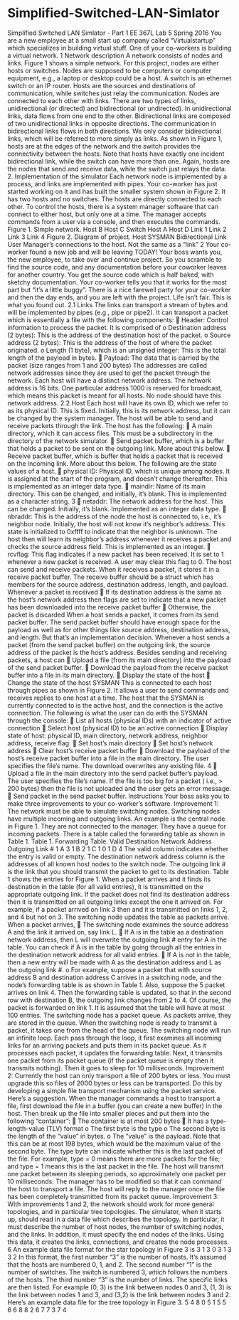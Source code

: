 # Simplified-Switched-LAN-Simlator
Simplified Switched LAN Simlator - Part 1
EE 367L Lab 5 Spring 2016
You are a new employee at a small start up company called “Virtualstartup” which specializes in building
virtual stuff. One of your co-workers is building a virtual network.
1 Network description
A network consists of nodes and links. Figure 1 shows a simple network. For this project, nodes are either
hosts or switches. Nodes are supposed to be computers or computer equipment, e.g., a laptop or desktop
could be a host. A switch is an ethernet switch or an IP router. Hosts are the sources and destinations of
communication, while switches just relay the communication. Nodes are connected to each other with links.
There are two types of links, unidirectional (or directed) and bidirectional (or undirected). In unidirectional
links, data flows from one end to the other. Bidirectional links are composed of two unidirectional links in
opposite directions. The communication in bidirectional links flows in both directions. We only consider
bidirectional links, which will be referred to more simply as links.
As shown in Figure 1, hosts are at the edges of the network and the switch provides the connectivity between
the hosts. Note that hosts have exactly one incident bidirectional link, while the switch can have more than
one. Again, hosts are the nodes that send and receive data, while the switch just relays the data.
2. Implementation of the simulator
Each network node is implemented by a process, and links are implemented with pipes. Your co-worker has
just started working on it and has built the smaller system shown in Figure 2. It has two hosts and no
switches. The hosts are directly connected to each other. To control the hosts, there is a system manager
software that can connect to either host, but only one at a time. The manager accepts commands from a user
via a console, and then executes the commands.
Figure 1. Simple network.
Host B
Host C Switch Host A
Host D
Link 1
Link 2
Link 3
Link 4
Figure 2. Diagram of project.
Host
SYSMAN
Bidirectional Link
User
Manager’s connections
to the host. Not the
same as a “link”
2
Your co-worker found a new job and will be leaving TODAY! Your boss wants you, the new employee, to take
over and continue project. So you scramble to find the source code, and any documentation before your coworker
leaves for another country. You get the source code which is half baked, with sketchy documentation.
Your co-worker tells you that it works for the most part but “it’s a little buggy”. There is a nice farewell party
for your co-worker and then the day ends, and you are left with the project. Life isn’t fair.
This is what you found out.
2.1 Links
The links can transport a stream of bytes and will be implemented by pipes (e.g., pipe or pipe2). It can
transport a packet which is essentially a file with the following components:
 Header: Control information to process the packet. It is comprised of
o Destination address (2 bytes): This is the address of the destination host of the packet.
o Source address (2 bytes): This is the address of the host of where the packet originated.
o Length (1 byte), which is an unsigned integer: This is the total length of the payload in bytes.
 Payload: The data that is carried by the packet (size ranges from 1 and 200 bytes)
The addresses are called network addresses since they are used to get the packet through the network. Each
host will have a distinct network address. The network address is 16 bits.
One particular address 1000 is reserved for broadcast, which means this packet is meant for all hosts. No
node should have this network address.
2.2 Host
Each host will have its own ID, which we refer to as its physical ID. This is fixed. Initially, this is its network
address, but it can be changed by the system manager.
The host will be able to send and receive packets through the link. The host has the following:
 A main directory, which it can access files. This must be a subdirectory in the directory of the network
simulator.
 Send packet buffer, which is a buffer that holds a packet to be sent on the outgoing link. More about
this below.
 Receive packet buffer, which is buffer that holds a packet that is received on the incoming link. More
about this below.
The following are the state values of a host.
 physical ID: Physical ID, which is unique among nodes. It is assigned at the start of the program, and
doesn’t change thereafter. This is implemented as an integer data type.
 maindir: Name of its main directory. This can be changed, and initially, it’s blank. This is implemented
as a character string.
3
 netaddr: The network address for the host. This can be changed. Initially, it’s blank. Implemented as
an integer data type.
 nbraddr: This is the address of the node the host is connected to, i.e., it’s neighbor node. Initially, the
host will not know it’s neighbor’s address. This state is initialized to 0xffff to indicate that the neighbor
is unknown. The host then will learn its neighbor’s address whenever it receives a packet and checks
the source address field. This is implemented as an integer.
 rcvflag: This flag indicates if a new packet has been received. It is set to 1 whenever a new packet is
received. A user may clear this flag to 0.
The host can send and receive packets. When it receives a packet, it stores it in a receive packet buffer. The receive
buffer should be a struct which has members for the source address, destination address, length, and payload.
Whenever a packet is received
 If its destination address is the same as the host’s network address then flags are set to indicate that a
new packet has been downloaded into the receive packet buffer
 Otherwise, the packet is discarded
When a host sends a packet, it comes from its send packet buffer. The send packet buffer should have enough
space for the payload as well as for other things like source address, destination address, and length. But
that’s an implementation decision.
Whenever a host sends a packet (from the send packet buffer) on the outgoing link, the source address of the
packet is the host’s address.
Besides sending and receiving packets, a host can
 Upload a file (from its main directory) into the payload of the send packet buffer.
 Download the payload from the receive packet buffer into a file in its main directory.
 Display the state of the host
 Change the state of the host
SYSMAN
This is connected to each host through pipes as shown in Figure 2. It allows a user to send commands and
receives replies to one host at a time. The host that the SYSMAN is currently connected to is the active host,
and the connection is the active connection. The following is what the user can do with the SYSMAN through
the console:
 List all hosts (physical IDs) with an indicator of active connection
 Select host (physical ID) to be an active connection
 Display state of host: physical ID, main directory, network address, neighbor address, receive flag.
 Set host’s main directory
 Set host’s network address
 Clear host’s receive packet buffer
 Download the payload of the host’s receive packet buffer into a file in the main directory. The user
specifies the file’s name. The download overwrites any existing file.
4
 Upload a file in the main directory into the send packet buffer’s payload. The user specifies the file’s
name. If the file is too big for a packet ( i.e., > 200 bytes) then the file is not uploaded and the user gets
an error message.
 Send packet in the send packet buffer.
Instructions
Your boss asks you to make three improvements to your co-worker’s software.
Improvement 1:
The network must be able to simulate switching nodes. Switching nodes have multiple incoming and outgoing
links. An example is the central node in Figure 1. They are not connected to the manager.
They have a queue for incoming packets.
There is a table called the forwarding table as shown in Table 1.
Table 1. Forwarding Table.
Valid Destination Network Address Outgoing Link #
1 A 3
1 B 2
1 C 1
0
1 D 4
The valid column indicates whether the entry is valid or empty. The destination network address column is
the addresses of all known host nodes to the switch node. The outgoing link # is the link that you should
transmit the packet to get to its destination. Table 1 shows the entries for Figure 1.
When a packet arrives and it finds its destination in the table (for all valid entries), it is transmitted on the
appropriate outgoing link. If the packet does not find its destination address then it is transmitted on all
outgoing links except the one it arrived on. For example, if a packet arrived on link 3 then and it is transmitted
on links 1, 2, and 4 but not on 3.
The switching node updates the table as packets arrive. When a packet arrives,
 The switching node examines the source address A and the link it arrived on, say link L.
 If A is in the table as a destination network address, then L will overwrite the outgoing link # entry for A
in the table. You can check if A is in the table by going through all the entries in the destination
network address for all valid entries.
 If A is not in the table, then a new entry will be made with A as the destination address and L as the
outgoing link #.
o For example, suppose a packet that with source address B and destination address C arrives in a
switching node, and the node’s forwarding table is as shown in Table 1. Also, suppose the 
5
packet arrives on link 4. Then the forwarding table is updated, so that in the second row with
destination B, the outgoing link changes from 2 to 4. Of course, the packet is forwarded on link
1.
It is assumed that the table will have at most 100 entries.
The switching node has a packet queue. As packets arrive, they are stored in the queue. When the switching
node is ready to transmit a packet, it takes one from the head of the queue.
The switching node will run an infinite loop. Each pass through the loop, it first examines all incoming links for
an arriving packets and puts them in its packet queue. As it processes each packet, it updates the forwarding
table. Next, it transmits one packet from its packet queue (if the packet queue is empty then it transmits
nothing). Then it goes to sleep for 10 milliseconds.
Improvement 2: Currently the host can only transport a file of 200 bytes or less. You must upgrade this so files of 2000
bytes or less can be transported. Do this by developing a simple file transport mechanism using the packet service.
Here’s a suggestion. When the manager commands a host to transport a file, first download the file in a buffer (you can
create a new buffer) in the host. Then break up the file into smaller pieces and put them into the following “container”:
 The container is at most 200 bytes
 It has a type-length-value (TLV) format
o The first byte is the type
o The second byte is the length of the “value” in bytes.
o The “value” is the payload. Note that this can be at most 198 bytes, which would be the maximum value
of the second byte.
The type byte can indicate whether this is the last packet of the file. For example, type = 0 means there are more
packets for the file; and type = 1 means this is the last packet in the file.
The host will transmit one packet between its sleeping periods, so approximately one packet per 10 milliseconds.
The manager has to be modified so that it can command the host to transport a file. The host will reply to the manager
once the file has been completely transmitted from its packet queue.
Improvement 3: With improvements 1 and 2, the network should work for more general topologies, and in particular
tree topologies. The simulator, when it starts up, should read in a data file which describes the topology. In particular,
it must describe the number of host nodes, the number of switching nodes, and the links. In addition, it must specify the
end nodes of the links.
Using this data, it creates the links, connections, and creates the node processes.
6
An example data file format for the star topology in Figure 3 is
3
1
3
0 3
1 3
3 2
In this format, the first number “3” is the number of hosts. It’s assumed that the hosts are numbered 0, 1, and
2. The second number “1” is the number of switches. The switch is numbered 3, which follows the numbers
of the hosts. The third number “3” is the number of links. The specific links are then listed. For example (0, 3)
is the link between nodes 0 and 3, (1, 3) is the link between nodes 1 and 3, and (3,2) is the link between nodes
3 and 2.
Here’s an example data file for the tree topology in Figure 3.
5
4
8
0 5
1 5
5 6
6 8
8 2
6 7
7 3
7 4
